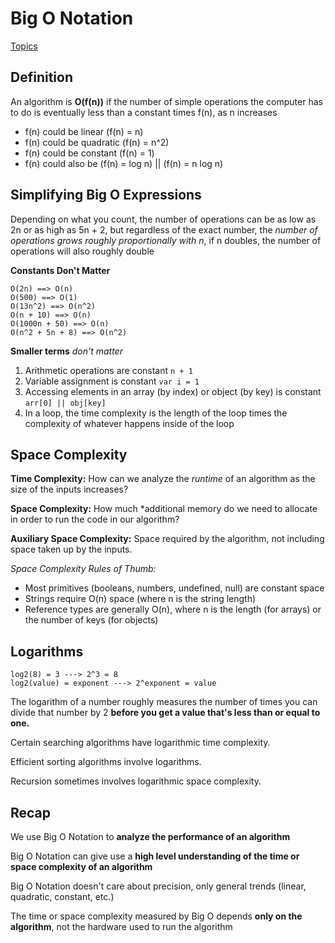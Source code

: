 # Big O Notation
[Topics](../README.md)

## Definition

An algorithm is **O(f(n))** if the number of simple operations the computer has to do is eventually less than a constant times f(n), as n increases

- f(n) could be linear (f(n) = n)
- f(n) could be quadratic (f(n) = n^2)
- f(n) could be constant (f(n) = 1)
- f(n) could also be (f(n) = log n) || (f(n) = n log n)

## Simplifying Big O Expressions

Depending on what you count, the number of operations can be as low as 2n or as high as 5n + 2, but regardless of the exact number, the _number of operations grows roughly proportionally with n_, if n doubles, the number of operations will also roughly double

**Constants Don't Matter**

    O(2n) ==> O(n)
    O(500) ==> O(1)
    O(13n^2) ==> O(n^2)
    O(n + 10) ==> O(n)
    O(1000n + 50) ==> O(n)
    O(n^2 + 5n + 8) ==> O(n^2)

**Smaller terms** _don't matter_

1. Arithmetic operations are constant `n + 1`
2. Variable assignment is constant `var i = 1`
3. Accessing elements in an array (by index) or object (by key) is constant `arr[0] || obj[key]`
4. In a loop, the time complexity is the length of the loop times the complexity of whatever happens inside of the loop

## Space Complexity

**Time Complexity:** How can we analyze the *runtime* of an algorithm as the size of the inputs increases?

**Space Complexity:** How much *additional memory do we need to allocate in order to run the code in our algorithm?

**Auxiliary Space Complexity:** Space required by the algorithm, not including space taken up by the inputs.

_Space Complexity Rules of Thumb:_

- Most primitives (booleans, numbers, undefined, null) are constant space
- Strings require O(n) space (where n is the string length)
- Reference types are generally O(n), where n is the length (for arrays) or the number of keys (for objects)

## Logarithms

    log2(8) = 3 ---> 2^3 = 8
    log2(value) = exponent ---> 2^exponent = value

The logarithm of a number roughly measures the number of times you can divide that number by 2 **before you get a value that's less than or equal to one.**

Certain searching algorithms have logarithmic time complexity.

Efficient sorting algorithms involve logarithms.

Recursion sometimes involves logarithmic space complexity.

## Recap

We use Big O Notation to **analyze the performance of an algorithm**

Big O Notation can give use a **high level understanding of the time or space complexity of an algorithm**

Big O Notation doesn't care about precision, only general trends (linear, quadratic, constant, etc.)

The time or space complexity measured by Big O depends **only on the algorithm**, not the hardware used to run the algorithm